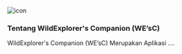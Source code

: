 ![icon](https://github.com/CH2-PS061/.github/assets/46391302/d892c922-2093-403e-86c3-12b5da667406)
### Tentang WildExplorer's Companion (WE’sC)
WildExplorer's Companion (WE’sC) Merupakan Aplikasi ....
